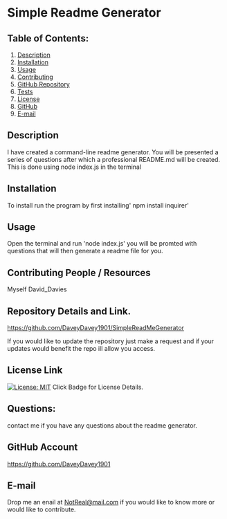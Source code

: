 # Simple Readme Generator
## Table of Contents:
  1. [Description](#description) 
  2. [Installation](#Installation)
  3. [Usage](#Usage)  
  4. [Contributing](#Contributing)
  5. [GitHub Repository](#Repository)
  6. [Tests](#Tests)
  4. [License](#License)
  7. [GitHub](#GitHub)
  8. [E-mail](#E-mail)
## Description
I have created a command-line readme generator. You will be presented a series of questions after which a professional README.md will be created.  This is done using node index.js in the terminal 
## Installation
To install run the program by first installing' npm install inquirer'
## Usage
Open the terminal and run 'node index.js' you will be promted with questions that will then generate a readme file for you.
## Contributing People / Resources
Myself David_Davies

## Repository Details and Link.
https://github.com/DaveyDavey1901/SimpleReadMeGenerator

If you would like to update the repository just make a request and if your updates would benefit the repo ill allow you access.
## License Link
[![License: MIT](https://img.shields.io/badge/License-MIT-yellow.svg)](https://opensource.org/licenses/MIT) Click Badge for License Details.

## Questions:
contact me if you have any questions about the readme generator.

## GitHub Account
https://github.com/DaveyDavey1901
## E-mail
Drop me an enail at NotReal@mail.com  if you would like to know more or would like to contribute.